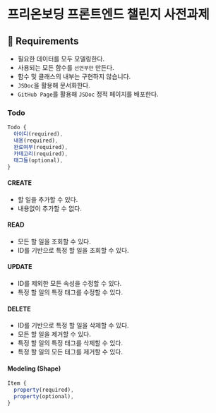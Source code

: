 # 프리온보딩 프론트엔드 챌린지 사전과제

## 📝 Requirements

-   필요한 데이터를 모두 모델링한다.
-   사용되는 모든 함수를 `선언부만` 만든다.
-   함수 및 클래스의 내부는 구현하지 않습니다.
-   `JSDoc`을 활용해 문서화한다.
-   `GitHub Page`를 활용해 `JSDoc` 정적 페이지를 배포한다.

### Todo

```js
Todo {
  아이디(required),
  내용(required),
  완료여부(required),
  카테고리(required),
  태그들(optional),
}
```

#### CREATE

-   할 일을 추가할 수 있다.
-   내용없이 추가할 수 없다.

#### READ

-   모든 할 일을 조회할 수 있다.
-   ID를 기반으로 특정 할 일을 조회할 수 있다.

#### UPDATE

-   ID를 제외한 모든 속성을 수정할 수 있다.
-   특정 할 일의 특정 태그를 수정할 수 있다.

#### DELETE

-   ID를 기반으로 특정 할 일을 삭제할 수 있다.
-   모든 할 일을 제거할 수 있다.
-   특정 할 일의 특정 태그를 삭제할 수 있다.
-   특정 할 일의 모든 태그를 제거할 수 있다.

#### Modeling (Shape)

```js
Item {
  property(required),
  property(optional),
}
```

